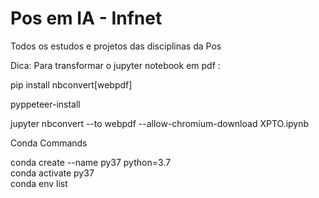 
# Pos em IA - Infnet 

Todos os estudos e projetos das disciplinas da Pos


Dica: Para transformar o jupyter notebook em pdf :

pip install nbconvert[webpdf]

pyppeteer-install     

jupyter nbconvert --to webpdf --allow-chromium-download XPTO.ipynb



Conda Commands

conda create --name py37 python=3.7    
conda activate py37                                          
conda env list 
